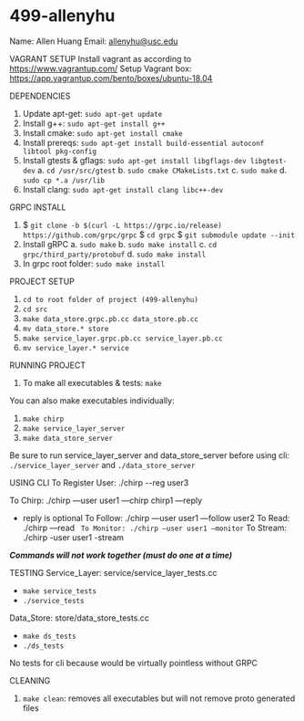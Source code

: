 # 499-allenyhu
Name: Allen Huang
Email: allenyhu@usc.edu


VAGRANT SETUP
Install vagrant as according to https://www.vagrantup.com/
Setup Vagrant box: https://app.vagrantup.com/bento/boxes/ubuntu-18.04

DEPENDENCIES
1. Update apt-get: `sudo apt-get update`
2. Install g++: `sudo apt-get install g++`
3. Install cmake: `sudo apt-get install cmake`
4. Install prereqs: `sudo apt-get install build-essential autoconf libtool pkg-config`
5. Install gtests & gflags: `sudo apt-get install libgflags-dev libgtest-dev`
   a. `cd /usr/src/gtest`
   b. `sudo cmake CMakeLists.txt`
   c. `sudo make`
   d. `sudo cp *.a /usr/lib`
6. Install clang: `sudo apt-get install clang libc++-dev`

GRPC INSTALL
1. $ `git clone -b $(curl -L https://grpc.io/release) https://github.com/grpc/grpc`
   $ `cd grpc`
   $ `git submodule update --init`
2. Install gRPC
   a. `sudo make`
   b. `sudo make install`
   c. `cd grpc/third_party/protobuf`
   d. `sudo make install`
3. In grpc root folder: `sudo make install`

PROJECT SETUP
1. `cd to root folder of project (499-allenyhu)`
2. `cd src`
3. `make data_store.grpc.pb.cc data_store.pb.cc`
4. `mv data_store.* store`
5. `make service_layer.grpc.pb.cc service_layer.pb.cc`
6. `mv service_layer.* service`

RUNNING PROJECT
1. To make all executables & tests: `make`

You can also make executables individually:
1. `make chirp`
2. `make service_layer_server`
3. `make data_store_server`

Be sure to run service_layer_server and data_store_server before using cli: `./service_layer_server` and `./data_store_server`


USING CLI
To Register User: ./chirp  --reg user3

To Chirp: ./chirp  —user user1  —chirp chirp1 —reply <chirp id>
  - reply is optional
To Follow: ./chirp —user user1 —follow user2
To Read: ./chirp —read <chirp id>`
To Monitor: ./chirp —user user1 —monitor`
To Stream: ./chirp -user user1 -stream

***Commands will not work together (must do one at a time)***

TESTING
Service_Layer: service/service_layer_tests.cc
- `make service_tests`
- `./service_tests`

Data_Store: store/data_store_tests.cc
- `make ds_tests`
- `./ds_tests`

No tests for cli because would be virtually pointless without GRPC 

CLEANING
1. `make clean`: removes all executables but will not remove proto generated files
